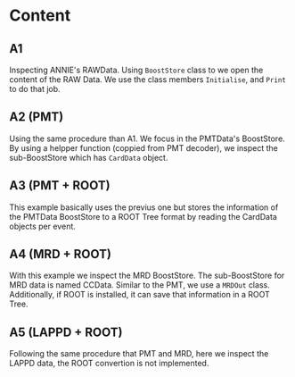 # Content 

## A1
Inspecting ANNIE's RAWData. Using `BoostStore` class to we open the content of the RAW Data. We use the class members `Initialise`, and `Print` to do that job.

## A2 (PMT)
Using the same procedure than A1. We focus in the PMTData's BoostStore. By using a helpper function (coppied from PMT decoder), we inspect the sub-BoostStore which has `CardData` object. 

## A3 (PMT + ROOT)
This example basically uses the previus one but stores the information of the PMTData BoostStore to a ROOT Tree format by reading the CardData objects per event.

## A4 (MRD + ROOT)
With this example we inspect the MRD BoostStore. The sub-BoostStore for MRD data is named CCData. Similar to the PMT, we use a `MRDOut` class. Additionally, if ROOT is installed, it can save that information in a ROOT Tree.

## A5 (LAPPD + ROOT)
Following the same procedure that PMT and MRD, here we inspect the LAPPD data, the ROOT convertion is not implemented. 
